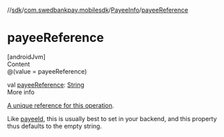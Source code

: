 //[sdk](../../../index.md)/[com.swedbankpay.mobilesdk](../index.md)/[PayeeInfo](index.md)/[payeeReference](payee-reference.md)



# payeeReference  
[androidJvm]  
Content  
@(value = payeeReference)  
  
val [payeeReference](payee-reference.md): [String](https://kotlinlang.org/api/latest/jvm/stdlib/kotlin/-string/index.html)  
More info  


[A unique reference for this operation](https://developer.swedbankpay.com/checkout/other-features#payee-reference).



Like [payeeId](payee-id.md), this is usually best to set in your backend, and this property thus defaults to the empty string.

  



